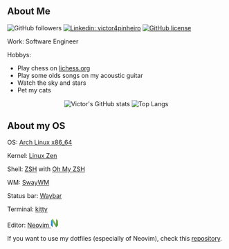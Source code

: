 ## About Me
![GitHub followers](https://img.shields.io/github/followers/victor4pinheiro?style=for-the-badge)
[![Linkedin: victor4pinheiro](https://img.shields.io/badge/-victor4pinheiro-blue?style=for-the-badge&logo=Linkedin&logoColor=white&link=https://www.linkedin.com/in/victor-4-pinheiro)](https://www.linkedin.com/in/victor-4-pinheiro)
[![GitHub license](https://img.shields.io/github/license/victor4pinheiro/victor4pinheiro?style=for-the-badge)](https://github.com/victor4pinheiro/victor4pinheiro/blob/main/LICENSE)

Work: Software Engineer

Hobbys:
* Play chess on [lichess.org](https://lichess.org/)
* Play some olds songs on my acoustic guitar
* Watch the sky and stars
* Pet my cats

<p align="center">
  <img height="180em" src="https://github-readme-stats.vercel.app/api?username=victor4pinheiro&show_icons=true&theme=aura" alt="Victor's GitHub stats" align = "center"/>
  <img height="180em" src="https://github-readme-stats.vercel.app/api/top-langs/?username=victor4pinheiro&theme=aura&layout=compact" alt="Top Langs" align = "center"/>
</p>

## About my OS

OS: [Arch Linux x86_64](https://archlinux.org/)

Kernel: [Linux Zen](https://github.com/zen-kernel/zen-kernel)

Shell: [ZSH](https://www.zsh.org/) with [Oh My ZSH](https://ohmyz.sh/)

WM: [SwayWM](https://swaywm.org/)

Status bar: [Waybar](https://github.com/Alexays/Waybar)

Terminal: [kitty](https://sw.kovidgoyal.net/kitty/)

Editor: [Neovim <img src="images/neovim.png" height="20em" alt="Neovim" title="Neovim"/>](https://neovim.io/)

If you want to use my dotfiles (especially of Neovim), check this [repository](https://github.com/victor4pinheiro/dotfiles).
